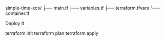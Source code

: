 simple-time-ecs/
├── main.tf
├── variables.tf
├── terraform.tfvars
└── container.tf 


Deploy It

terraform init
terraform plan
terraform apply
